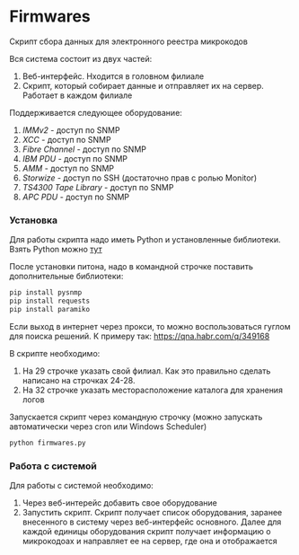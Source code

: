 # Firmwares
Скрипт сбора данных для электронного реестра микрокодов

Вся система состоит из двух частей:
1.	Веб-интерфейс. Нходится в головном филиале
1.	Скрипт, который собирает данные и отправляет их на сервер. Работает в каждом филиале


Поддерживается следующее оборудование:
1. _IMMv2_ - доступ по SNMP
1. _XCC_ - доступ по SNMP
1. _Fibre Channel_ - доступ по SNMP
1. _IBM PDU_ - доступ по SNMP
1. _AMM_ - доступ по SNMP
1. _Storwize_ - доступ по SSH (достаточно прав с ролью Monitor)
1. _TS4300 Tape Library_ - доступ по SNMP
1. _APC PDU_ - доступ по SNMP

### Установка
Для работы скрипта надо иметь Python и установленные библиотеки.
Взять Python можно [тут](https://www.python.org/downloads/windows/)

После установки питона, надо в командной строчке поставить дополнительные библиотеки:
```bash
pip install pysnmp 
pip install requests
pip install paramiko
```

Если выход в интернет через прокси, то можно воспользоваться гуглом для поиска решений. К примеру так: https://qna.habr.com/q/349168 

В cкрипте необходимо:
1. На 29 строчке указать свой филиал. Как это правильно сделать написано на строчках 24-28.
2. На 32 строчке указать месторасположение каталога для хранения логов

Запускается скрипт через командную строчку (можно запускать автоматически через cron или Windows Scheduler) 
```bash
python firmwares.py
```

### Работа с системой
Для работы с системой необходимо:
1. Через веб-интерейс добавить свое оборудование
2. Запустить скрипт. Скрипт получает список оборудования, заранее внесенного в систему через веб-интерфейс основного. Далее для каждой единицы оборудования скрипт получает информацию о микрокодоах и направляет ее на сервер, где она и отображается
